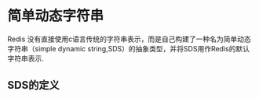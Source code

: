 简单动态字符串
================
Redis 没有直接使用c语言传统的字符串表示，而是自己构建了一种名为简单动态字符串（simple dynamic string,SDS）的抽象类型，并将SDS用作Redis的默认字符串表示.

## SDS的定义